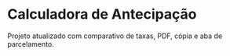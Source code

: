 # Calculadora de Antecipação

Projeto atualizado com comparativo de taxas, PDF, cópia e aba de parcelamento.